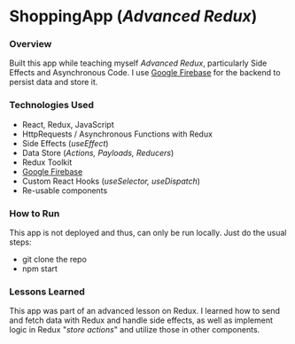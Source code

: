 # ShoppingApp (_Advanced Redux_)

### Overview
Built this app while teaching myself _Advanced Redux_, particularly Side Effects and Asynchronous Code. I use [Google Firebase](https://firebase.google.com/) for the backend to persist data and store it.

### Technologies Used
* React, Redux, JavaScript
* HttpRequests / Asynchronous Functions with Redux
* Side Effects (_useEffect_)
* Data Store (_Actions, Payloads, Reducers_)
* Redux Toolkit
* [Google Firebase](https://firebase.google.com/) 
* Custom React Hooks (_useSelector, useDispatch_)
* Re-usable components

### How to Run
This app is not deployed and thus, can only be run locally. Just do the usual steps:
* git clone the repo
* npm start 

### Lessons Learned
This app was part of an advanced lesson on Redux. I learned how to send and fetch data with Redux and handle side effects, as well as implement logic in Redux "_store actions_" and utilize those in other components.
